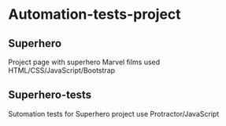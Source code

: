 # Automation-tests-project

<h2> Superhero </h2> 
Project page with superhero Marvel films used HTML/CSS/JavaScript/Bootstrap

<h2> Superhero-tests </h2>
Sutomation tests for Superhero project use Protractor/JavaScript 
